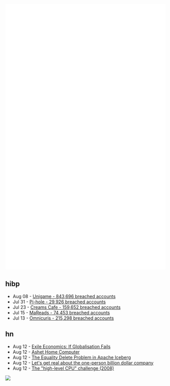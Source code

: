 ![Metrics](https://raw.githubusercontent.com/phixion/phixion/master/metrics.svg)

## hibp

<!--
for https://github.com/phixion/phixion/blob/main/.github/workflows/feeds.yml
-->
<!--START_SECTION:haveibeenpwnd-->
- Aug 08 - [Unigame - 843,696 breached accounts](https://haveibeenpwned.com/Breach/Unigame)
- Jul 31 - [Pi-hole - 29,926 breached accounts](https://haveibeenpwned.com/Breach/ThePi-Hole)
- Jul 23 - [Creams Cafe - 159,652 breached accounts](https://haveibeenpwned.com/Breach/CreamsCafe)
- Jul 15 - [MaReads - 74,453 breached accounts](https://haveibeenpwned.com/Breach/MaReads)
- Jul 13 - [Omnicuris - 215,298 breached accounts](https://haveibeenpwned.com/Breach/Omnicuris)
<!--END_SECTION:haveibeenpwnd-->

## hn

<!--
for https://github.com/phixion/phixion/blob/main/.github/workflows/feeds.yml
-->
<!--START_SECTION:hn-->
- Aug 12 - [Exile Economics: If Globalisation Fails](https://www.lrb.co.uk/the-paper/v47/n14/ferdinand-mount/biff-bang)
- Aug 12 - [Ashet Home Computer](https://ashet.computer/)
- Aug 12 - [The Equality Delete Problem in Apache Iceberg](https://blog.dataengineerthings.org/the-equality-delete-problem-in-apache-iceberg-143dd451a974)
- Aug 12 - [Let's get real about the one-person billion dollar company](https://www.marcrand.com/p/lets-get-real-about-the-one-person)
- Aug 12 - [The "high-level CPU" challenge (2008)](https://yosefk.com/blog/the-high-level-cpu-challenge.html)
<!--END_SECTION:hn-->

<!--
for https://yhype.me
-->
![](https://hit.yhype.me/github/profile?user_id=13013670)
